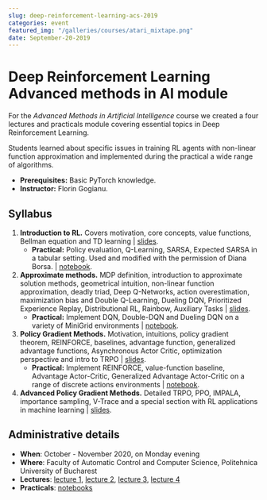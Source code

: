 ```yaml
---
slug: deep-reinforcement-learning-acs-2019
categories: event
featured_img: "/galleries/courses/atari_mixtape.png"
date: September-20-2019
---
```


# Deep Reinforcement Learning <span>Advanced methods in AI module</span>

For the _Advanced Methods in Artificial Intelligence_ course we created
a four lectures and practicals module covering essential topics in Deep
Reinforcement Learning.

Students learned about specific issues in training RL agents with non-linear
function approximation and implemented during the practical a wide range
of algorithms.

- **Prerequisites:** Basic PyTorch knowledge.
- **Instructor:** Florin Gogianu.

## Syllabus

1. **Introduction to RL.** Covers motivation, core concepts, value functions,
Bellman equation and TD learning |
[slides](https://floringogianu.github.io/courses/01_introduction/).
   - **Practical:** Policy evaluation, Q-Learning, SARSA, Expected SARSA in
   a tabular setting. Used and modified with the permission of Diana Borsa.
   | [notebook](https://github.com/floringogianu/rl-module-labs/blob/master/01_introduction.ipynb).
2. **Approximate methods.** MDP definition, introduction to approximate
solution methods, geometrical intuition, non-linear function approximation, deadly triad,
Deep Q-Networks, action overestimation, maximization bias and Double
Q-Learning, Dueling DQN, Prioritized Experience Replay, Distributional RL,
Rainbow, Auxiliary Tasks |
[slides](https://floringogianu.github.io/courses/02_approximate_solutions/).
   - **Practical:** Implement DQN, Double-DQN and Dueling DQN on a variety of
   MiniGrid environments | [notebook](https://github.com/floringogianu/rl-module-labs/blob/master/02_rainbow.ipynb).
3. **Policy Gradient Methods.** Motivation, intuitions, policy gradient
theorem, REINFORCE, baselines, advantage function, generalized advantage
functions, Asynchronous Actor Critic, optimization perspective and intro to
TRPO | [slides](https://floringogianu.github.io/courses/03_policy_gradient).
    - **Practical:** Implement REINFORCE, value-function baseline, Advantage
    Actor-Critic, Generalized Advantage Actor-Critic on a range of discrete
    actions environments |
    [notebook](https://github.com/floringogianu/rl-module-labs/blob/master/03_policy_gradient.ipynb).
4. **Advanced Policy Gradient Methods.** Detailed TRPO, PPO, IMPALA,
importance sampling, V-Trace and a special section with RL applications in
machine learning | [slides](https://floringogianu.github.io/courses/04_advanced_pg).

## Administrative details

- **When**: October - November 2020, on Monday evening
- **Where**: Faculty of Automatic Control and Computer Science, Politehnica
University of Bucharest
- **Lectures**: [lecture
1](https://floringogianu.github.io/courses/01_introduction/), [lecture
2](https://floringogianu.github.io/courses/02_approximate_solutions/),
[lecture 3](https://floringogianu.github.io/courses/03_policy_gradient),
[lecture 4](https://floringogianu.github.io/courses/04_advanced_pg)
- **Practicals**: [notebooks](https://github.com/floringogianu/rl-module-labs)